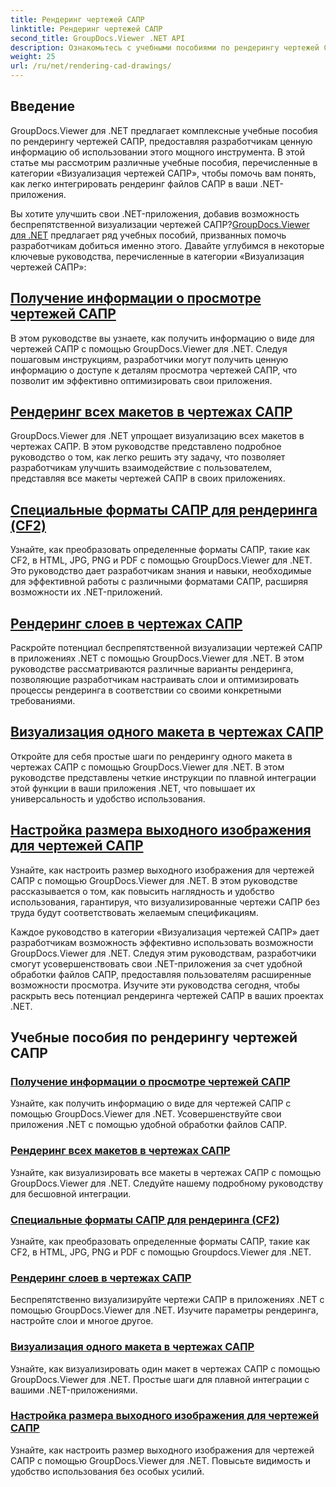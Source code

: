 ```yaml
---
title: Рендеринг чертежей САПР
linktitle: Рендеринг чертежей САПР
second_title: GroupDocs.Viewer .NET API
description: Ознакомьтесь с учебными пособиями по рендерингу чертежей САПР с помощью GroupDocs.Viewer для .NET. Научитесь улучшать приложения .NET с помощью удобной обработки файлов САПР.
weight: 25
url: /ru/net/rendering-cad-drawings/
---
```


## Введение

GroupDocs.Viewer для .NET предлагает комплексные учебные пособия по рендерингу чертежей САПР, предоставляя разработчикам ценную информацию об использовании этого мощного инструмента. В этой статье мы рассмотрим различные учебные пособия, перечисленные в категории «Визуализация чертежей САПР», чтобы помочь вам понять, как легко интегрировать рендеринг файлов САПР в ваши .NET-приложения.

Вы хотите улучшить свои .NET-приложения, добавив возможность беспрепятственной визуализации чертежей САПР?[GroupDocs.Viewer для .NET](#) предлагает ряд учебных пособий, призванных помочь разработчикам добиться именно этого. Давайте углубимся в некоторые ключевые руководства, перечисленные в категории «Визуализация чертежей САПР»:

## [Получение информации о просмотре чертежей САПР](./get-view-info-cad-drawing/)
В этом руководстве вы узнаете, как получить информацию о виде для чертежей САПР с помощью GroupDocs.Viewer для .NET. Следуя пошаговым инструкциям, разработчики могут получить ценную информацию о доступе к деталям просмотра чертежей САПР, что позволит им эффективно оптимизировать свои приложения.

## [Рендеринг всех макетов в чертежах САПР](./render-all-layouts-cad/)
GroupDocs.Viewer для .NET упрощает визуализацию всех макетов в чертежах САПР. В этом руководстве представлено подробное руководство о том, как легко решить эту задачу, что позволяет разработчикам улучшить взаимодействие с пользователем, представляя все макеты чертежей САПР в своих приложениях.

## [Специальные форматы САПР для рендеринга (CF2)](./render-specific-cad-formats/)
Узнайте, как преобразовать определенные форматы САПР, такие как CF2, в HTML, JPG, PNG и PDF с помощью GroupDocs.Viewer для .NET. Это руководство дает разработчикам знания и навыки, необходимые для эффективной работы с различными форматами САПР, расширяя возможности их .NET-приложений.

## [Рендеринг слоев в чертежах САПР](./render-layers-cad/)
Раскройте потенциал беспрепятственной визуализации чертежей САПР в приложениях .NET с помощью GroupDocs.Viewer для .NET. В этом руководстве рассматриваются различные варианты рендеринга, позволяющие разработчикам настраивать слои и оптимизировать процессы рендеринга в соответствии со своими конкретными требованиями.

## [Визуализация одного макета в чертежах САПР](./render-single-layout-cad/)
Откройте для себя простые шаги по рендерингу одного макета в чертежах САПР с помощью GroupDocs.Viewer для .NET. В этом руководстве представлены четкие инструкции по плавной интеграции этой функции в ваши приложения .NET, что повышает их универсальность и удобство использования.

## [Настройка размера выходного изображения для чертежей САПР](./adjust-output-image-size-cad/)
Узнайте, как настроить размер выходного изображения для чертежей САПР с помощью GroupDocs.Viewer для .NET. В этом руководстве рассказывается о том, как повысить наглядность и удобство использования, гарантируя, что визуализированные чертежи САПР без труда будут соответствовать желаемым спецификациям.

Каждое руководство в категории «Визуализация чертежей САПР» дает разработчикам возможность эффективно использовать возможности GroupDocs.Viewer для .NET. Следуя этим руководствам, разработчики смогут усовершенствовать свои .NET-приложения за счет удобной обработки файлов САПР, предоставляя пользователям расширенные возможности просмотра. Изучите эти руководства сегодня, чтобы раскрыть весь потенциал рендеринга чертежей САПР в ваших проектах .NET.

## Учебные пособия по рендерингу чертежей САПР
### [Получение информации о просмотре чертежей САПР](./get-view-info-cad-drawing/)
Узнайте, как получить информацию о виде для чертежей САПР с помощью GroupDocs.Viewer для .NET. Усовершенствуйте свои приложения .NET с помощью удобной обработки файлов САПР.
### [Рендеринг всех макетов в чертежах САПР](./render-all-layouts-cad/)
Узнайте, как визуализировать все макеты в чертежах САПР с помощью GroupDocs.Viewer для .NET. Следуйте нашему подробному руководству для бесшовной интеграции.
### [Специальные форматы САПР для рендеринга (CF2)](./render-specific-cad-formats/)
Узнайте, как преобразовать определенные форматы САПР, такие как CF2, в HTML, JPG, PNG и PDF с помощью Groupdocs.Viewer для .NET.
### [Рендеринг слоев в чертежах САПР](./render-layers-cad/)
Беспрепятственно визуализируйте чертежи САПР в приложениях .NET с помощью GroupDocs.Viewer для .NET. Изучите параметры рендеринга, настройте слои и многое другое.
### [Визуализация одного макета в чертежах САПР](./render-single-layout-cad/)
Узнайте, как визуализировать один макет в чертежах САПР с помощью GroupDocs.Viewer для .NET. Простые шаги для плавной интеграции с вашими .NET-приложениями.
### [Настройка размера выходного изображения для чертежей САПР](./adjust-output-image-size-cad/)
Узнайте, как настроить размер выходного изображения для чертежей САПР с помощью GroupDocs.Viewer для .NET. Повысьте видимость и удобство использования без особых усилий.